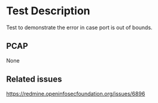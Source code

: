 # Test Description

Test to demonstrate the error in case port is out of bounds.

## PCAP

None

## Related issues

https://redmine.openinfosecfoundation.org/issues/6896
